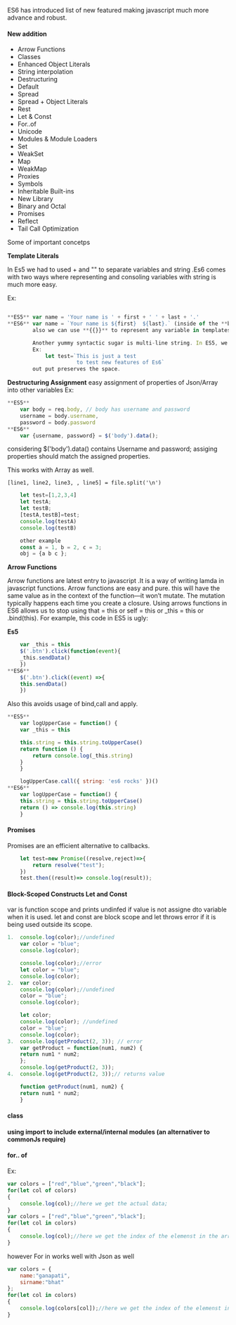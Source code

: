ES6 has introduced list of new featured making javascript much more advance and robust.

#### New addition 
* Arrow Functions
* Classes
* Enhanced Object Literals
* String interpolation
* Destructuring
* Default
* Spread
* Spread + Object Literals
* Rest
* Let & Const
* For..of
* Unicode
* Modules & Module Loaders
* Set
* WeakSet
* Map
* WeakMap
* Proxies
* Symbols
* Inheritable Built-ins
* New Library
* Binary and Octal
* Promises
* Reflect
* Tail Call Optimization

Some of important concetps 

**Template Literals**

In Es5 we had to used + and "" to separate variables and string .Es6 comes with two ways where representing and consoling variables with string is much more easy.

Ex:
```javascript

**ES5** var name = 'Your name is ' + first + ' ' + last + '.'
**ES6** var name = `Your name is ${first}  ${last}.` (inside of the **back-ticked**).
        also we can use **{{}}** to represent any variable in templates.

        Another yummy syntactic sugar is multi-line string. In ES5, we had to use one of these approaches:
        Ex:
            let test=`This is just a test
                      to test new features of Es6`
        out put preserves the space.

```
**Destructuring Assignment**
easy assignment of properties of Json/Array into other variables
Ex:
```javascript
**ES5**
    var body = req.body, // body has username and password
    username = body.username,
    password = body.password
**ES6**
    var {username, password} = $('body').data();
```
considering $('body').data() contains Username and password;
assiging properties should match the assigned properties.
    
This works with Array as well.
 
    [line1, line2, line3, , line5] = file.split('\n')
```javascript
    let test=[1,2,3,4]
    let testA;
    let testB;
    [testA,testB]=test;
    console.log(testA)
    console.log(testB)

    other example 
    const a = 1, b = 2, c = 3;
    obj = {a b c };    
```

**Arrow Functions**

Arrow functions are latest entry to javascript .It is a way of writing lamda in javascript functions.
Arrow functions are easy and pure.
this will have the same value as in the context of the function—it won’t mutate. The mutation typically happens each time you create a closure.
Using arrows functions in ES6 allows us to stop using that = this or self = this or _this = this or .bind(this). For example, this code in ES5 is ugly:

**Es5**
```javascript
    var _this = this
    $('.btn').click(function(event){
    _this.sendData()
    })
**ES6**
    $('.btn').click((event) =>{
    this.sendData()
    })
```
Also this avoids usage of bind,call and apply.
```javascript
**ES5**
    var logUpperCase = function() {
    var _this = this

    this.string = this.string.toUpperCase()
    return function () {
        return console.log(_this.string)
    }
    }

    logUpperCase.call({ string: 'es6 rocks' })()
**ES6**
    var logUpperCase = function() {
    this.string = this.string.toUpperCase()
    return () => console.log(this.string)
    }
```

#### Promises
Promises are an efficient alternative to callbacks.

```javascript
    let test=new Promise((resolve,reject)=>{
        return resolve("test");
    })
    test.then((result)=> console.log(result));
```
####  Block-Scoped Constructs Let and Const
 var is function scope and prints undinfed if value is not assigne dto variable when it is used.
 let and const are block scope and let throws error if it is being used outside its scope.

```javascript
1.  console.log(color);//undefined
    var color = "blue";
    console.log(color);

    console.log(color);//error
    let color = "blue";
    console.log(color); 
2.  var color;
    console.log(color);//undefined
    color = "blue";
    console.log(color); 

    let color;
    console.log(color); //undefined
    color = "blue";
    console.log(color); 
3.  console.log(getProduct(2, 3)); // error
    var getProduct = function(num1, num2) {
    return num1 * num2;
    };
    console.log(getProduct(2, 3));
4.  console.log(getProduct(2, 3));// returns value

    function getProduct(num1, num2) {
    return num1 * num2;
    }
```
#### class 

#### using import to include external/internal modules (an alternativer to commonJs require)

#### for.. of

Ex: 
```javascript
var colors = ["red","blue","green","black"];
for(let col of colors)
{
    console.log(col);//here we get the actual data;
}
var colors = ["red","blue","green","black"];
for(let col in colors)
{
    console.log(col);//here we get the index of the elemenst in the array.
}
```
however For in works well with Json as well
```javascript
var colors = {
    name:"ganapati",
    sirname:"bhat"
};
for(let col in colors)
{
    console.log(colors[col]);//here we get the index of the elemenst in the array.
}
```